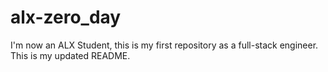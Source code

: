 # alx-zero_day
I'm now an ALX Student, this is my first repository as a full-stack engineer.
This is my updated README.
